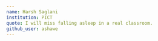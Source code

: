 ```yaml
---
name: Harsh Saglani
institution: PICT
quote: I will miss falling asleep in a real classroom.
github_user: ashawe
---
```

